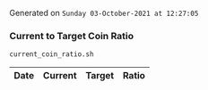 Generated on `Sunday 03-October-2021 at 12:27:05`

### Current to Target Coin Ratio
`current_coin_ratio.sh`

Date|Current|Target|Ratio
---|---|---|---
